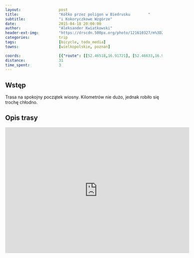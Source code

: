 ```yaml
---
layout:                 post
title:                  "Kółko przez poligon w Biedrusku        "
subtitle:               "i Kokoryczkowe Wzgórze"
date:                   2015-04-18 20:00:00
author:                 "Aleksander Kwiatkowski"
header-ext-img:         "https://drscdn.500px.org/photo/121610327/m%3D2048/06fbfd7a192d453eee6388675c73c225"
categories:             trip
tags:                   [bicycle, todo_media]
towns:                  [wielkopolskie, poznan]

coords:                 [{"route": [[52.46518,16.91721], [52.46633,16.92425], [52.46602,16.94159], [52.46769,16.94777], [52.46691,16.95523], [52.47313,16.95746], [52.47234,16.97017], [52.48526,16.96751], [52.49174,16.96673], [52.49754,16.94905], [52.50334,16.95798], [52.50914,16.96888], [52.51337,16.96631], [52.51833,16.95635], [52.54057,16.95412], [52.54407,16.94922], [52.53687,16.93712], [52.53071,16.91403], [52.51880,16.90914], [52.51034,16.88966], [52.50788,16.88811], [52.49628,16.85275], [52.49231,16.85696], [52.48975,16.87275], [52.49116,16.87696], [52.48646,16.88082], [52.48609,16.89086], [52.47119,16.90193], [52.46617,16.91343], [52.46497,16.91867]], "type": "bicycle"}]
distance:               31
time_spent:             3
---
```



Wstęp
-----

Trasa na spokojny początek wiosny. Kilometrów nie dużo, jednak robiło się trochę chłodno.

Opis trasy
----------

<iframe height='405' width='590' frameborder='0' allowtransparency='true' scrolling='no' src='https://www.strava.com/activities/288546971/embed/20090cef3e8bf131c0ac33794fbb2d8a6c531e16'></iframe>
